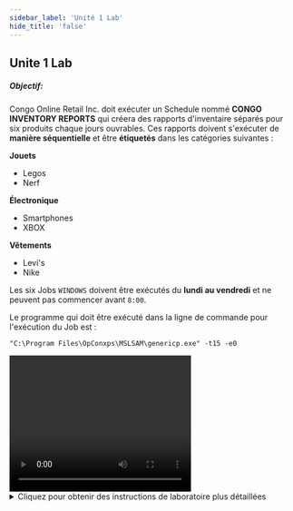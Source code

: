 ```yaml
---
sidebar_label: 'Unité 1 Lab'
hide_title: 'false'
---
```


## Unite 1 Lab

##### Objectif:

Congo Online Retail Inc. doit exécuter un Schedule nommé **CONGO INVENTORY REPORTS** qui créera des rapports d'inventaire séparés pour six produits chaque jours ouvrables. Ces rapports doivent s'exécuter de **manière séquentielle** et être **étiquetés** dans les catégories suivantes :

**Jouets**
*	Legos
*	Nerf

**Électronique**
*	Smartphones
*	XBOX

**Vêtements**
*	Levi's
*	Nike


Les six Jobs ```WINDOWS``` doivent être exécutés du **lundi au vendredi** et ne peuvent pas commencer avant ```8:00```.

Le programme qui doit être exécuté dans la ligne de commande pour l'exécution du Job est :

```
"C:\Program Files\OpConxps\MSLSAM\genericp.exe" -t15 -e0
```

<div>
<video width="320" height="240" controls>
  <source src="videobasic/U1LAB.mp4" type="video/mp4"></source>
Your browser does not support the video tag.
</video>
</div>

<details>

<summary>Cliquez pour obtenir des instructions de laboratoire plus détaillées</summary>

#### Instructions de laboratoire :

* Créez un schedule nommé **Congo Inventory Reports**.
* Le samedi et le dimanche sont des jours non ouvrés.
* Configurez le Schedule pour une mise au plan automatique de ```7``` jours à l'avance pour ```1``` jour.
* Ainsi qu’une suppression automatique après ```7``` jours.
* Ajouter de la documentation pour le schedule.
* Créez un **Job Windows** pour chacun des produits présentés dans l'introduction.
* Nommez chaque Job de la même manière que son nom de produit.
* Ce job doit s'exécuter avec l’utilisateur ```SMATRAINING\SMAUSER```.
* Ce job doit être exécuté sur la machine ```SMATRAINING```.
* Utilisez la ligne de commande suivante :

```
“C:\Program Files\OpConxps\MSLSAM\genericp.exe” –t15 –e0
```
* Les jobs doivent être exécutés du lundi au vendredi.
* Utilisez la fréquence existante : ```Mon-FriOnDate```.
* Cliquez sur le bouton Prévisionnel pour vous assurer que votre fréquence correspond à l'exigence.
* Ajoutez de la documentation pour chaque job. 
        * Exemple : ce Job rapporte un inventaire pour le nombre de Legos en stock
* Les Jobs doivent s'exécuter dans l'ordre suivant, chaque Job nécessitant l’exécution du Job avant lui :
    * Legos
    * Nerf
    * Smartphones
    * XBOX
    * Levis
    * Nike
* Les jobs ne peuvent pas démarrer avant **8h00**.
* **Taguer** les jobs en fonction du type de produit (jouets, électronique ou vêtements).
* Mettre au plan le schedule en mode Released pour aujourd'hui et demain.
* Ouvrez la vue Matrice ou Liste sous Operations pour vérifier.

Une fois terminés, les Jobs s'exécuteront dans cet ordre :

<a href="imgbasic/Picture92.png" target="_blank"><img src="imgbasic/Picture92.png" width="250"></img></a>  

###### (Cliquez sur l'image pour l'agrandir)

</details>
